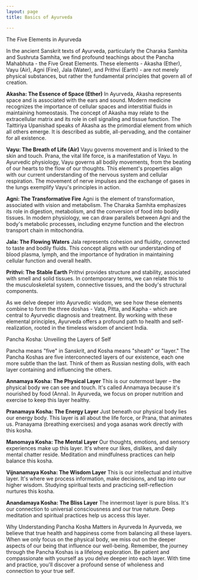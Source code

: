 ```yaml
---
layout: page
title: Basics of Ayurveda

---
```


The Five Elements in Ayurveda

In the ancient Sanskrit texts of Ayurveda, particularly the Charaka Samhita and Sushruta Samhita, we find profound teachings about the Pancha Mahabhuta - the Five Great Elements. These elements - Akasha (Ether), Vayu (Air), Agni (Fire), Jala (Water), and Prithvi (Earth) - are not merely physical substances, but rather the fundamental principles that govern all of creation.

**Akasha: The Essence of Space (Ether)**
In Ayurveda, Akasha represents space and is associated with the ears and sound. Modern medicine recognizes the importance of cellular spaces and interstitial fluids in maintaining homeostasis. The concept of Akasha may relate to the extracellular matrix and its role in cell signaling and tissue function. The Taittiriya Upanishad speaks of Akasha as the primordial element from which all others emerge. It is described as subtle, all-pervading, and the container for all existence. 

**Vayu: The Breath of Life (Air)**
Vayu governs movement and is linked to the skin and touch. Prana, the vital life force, is a manifestation of Vayu. In Ayurvedic physiology, Vayu governs all bodily movements, from the beating of our hearts to the flow of our thoughts. This element's properties align with our current understanding of the nervous system and cellular respiration. The movement of nerve impulses and the exchange of gases in the lungs exemplify Vayu's principles in action.

**Agni: The Transformative Fire**
Agni is the element of transformation, associated with vision and metabolism. The Charaka Samhita emphasizes its role in digestion, metabolism, and the conversion of food into bodily tissues. In modern physiology, we can draw parallels between Agni and the body's metabolic processes, including enzyme function and the electron transport chain in mitochondria.

**Jala: The Flowing Waters**
Jala represents cohesion and fluidity, connected to taste and bodily fluids. This concept aligns with our understanding of blood plasma, lymph, and the importance of hydration in maintaining cellular function and overall health.

**Prithvi: The Stable Earth**
Prithvi provides structure and stability, associated with smell and solid tissues. In contemporary terms, we can relate this to the musculoskeletal system, connective tissues, and the body's structural components.

As we delve deeper into Ayurvedic wisdom, we see how these elements combine to form the three doshas - Vata, Pitta, and Kapha - which are central to Ayurvedic diagnosis and treatment. By working with these elemental principles, Ayurveda offers a profound path to health and self-realization, rooted in the timeless wisdom of ancient India.



Pancha Kosha: Unveiling the Layers of Self

Pancha means "five" in Sanskrit, and Kosha means "sheath" or "layer." The Pancha Koshas are five interconnected layers of our existence, each one more subtle than the last. Think of them as Russian nesting dolls, with each layer containing and influencing the others.

**Annamaya Kosha: The Physical Layer**
This is our outermost layer – the physical body we can see and touch. It's called Annamaya because it's nourished by food (Anna). In Ayurveda, we focus on proper nutrition and exercise to keep this layer healthy.

**Pranamaya Kosha: The Energy Layer**
Just beneath our physical body lies our energy body. This layer is all about the life force, or Prana, that animates us. Pranayama (breathing exercises) and yoga asanas work directly with this kosha.

**Manomaya Kosha: The Mental Layer**
Our thoughts, emotions, and sensory experiences make up this layer. It's where our likes, dislikes, and daily mental chatter reside. Meditation and mindfulness practices can help balance this kosha.

**Vijnanamaya Kosha: The Wisdom Layer**
This is our intellectual and intuitive layer. It's where we process information, make decisions, and tap into our higher wisdom. Studying spiritual texts and practicing self-reflection nurtures this kosha.

**Anandamaya Kosha: The Bliss Layer**
The innermost layer is pure bliss. It's our connection to universal consciousness and our true nature. Deep meditation and spiritual practices help us access this layer.

Why Understanding Pancha Kosha Matters in Ayurveda
In Ayurveda, we believe that true health and happiness come from balancing all these layers. When we only focus on the physical body, we miss out on the deeper aspects of our being that influence our well-being. Remember, the journey through the Pancha Koshas is a lifelong exploration. Be patient and compassionate with yourself as you delve deeper into each layer. With time and practice, you'll discover a profound sense of wholeness and connection to your true self.


